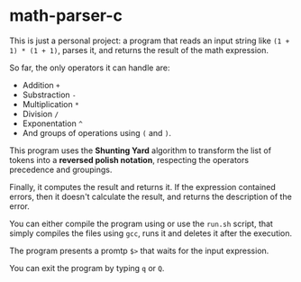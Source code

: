 # math-parser-c

This is just a personal project: a program that reads an input string like `(1 + 1) * (1 + 1)`, parses it, and returns the result of the math expression.

So far, the only operators it can handle are:

- Addition `+`
- Substraction `-`
- Multiplication `*`
- Division `/`
- Exponentation `^`
- And groups of operations using `(` and `)`.

This program uses the **Shunting Yard** algorithm to transform the list of tokens into a **reversed polish notation**, respecting the operators precedence and groupings.

Finally, it computes the result and returns it. If the expression contained errors, then it doesn't calculate the result, and returns the description of the error.

You can either compile the program using or use the `run.sh` script, that simply compiles the files using `gcc`, runs it and deletes it after the execution.

The program presents a promtp `$>` that waits for the input expression.

You can exit the program by typing `q` or `Q`.
